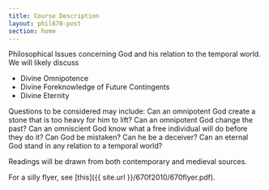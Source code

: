 ```yaml
---
title: Course Description
layout: phil670-post
section: home
---
```


Philosophical Issues concerning God and his relation to the temporal world. We will likely discuss

+	Divine Omnipotence
+	Divine Foreknowledge of Future Contingents
+	Divine Eternity

Questions to be considered may include: Can an omnipotent God create a stone that is too heavy for him to lift? Can an omnipotent God change the past? Can an omniscient God know what a free individual will do before they do it? Can God be mistaken? Can he be a deceiver? Can an eternal God stand in any relation to a temporal world?

Readings will be drawn from both contemporary and medieval sources.

For a silly flyer, see [this]({{ site.url }}/670f2010/670flyer.pdf).